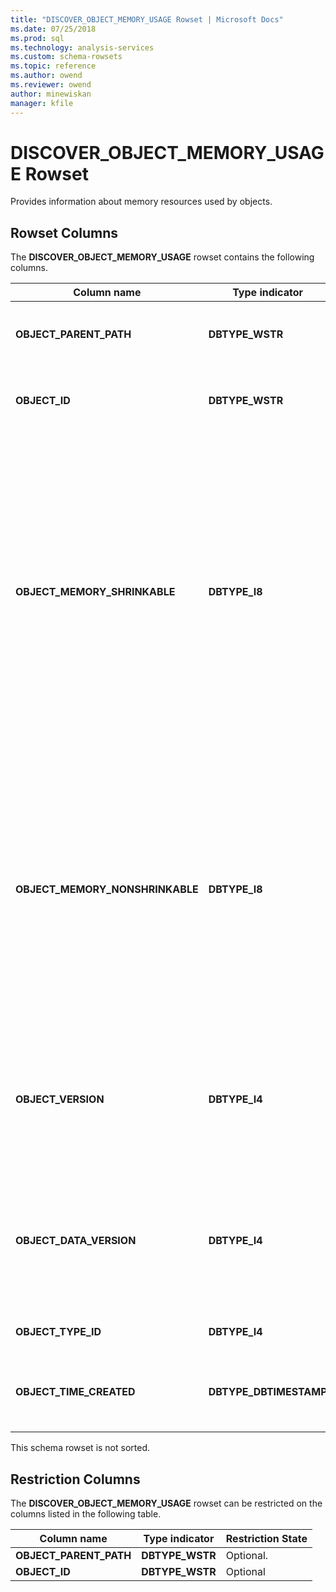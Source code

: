 ```yaml
---
title: "DISCOVER_OBJECT_MEMORY_USAGE Rowset | Microsoft Docs"
ms.date: 07/25/2018
ms.prod: sql
ms.technology: analysis-services
ms.custom: schema-rowsets
ms.topic: reference
ms.author: owend
ms.reviewer: owend
author: minewiskan
manager: kfile
---
```

# DISCOVER_OBJECT_MEMORY_USAGE Rowset

  Provides information about memory resources used by objects.  
  
## Rowset Columns  
 The **DISCOVER_OBJECT_MEMORY_USAGE** rowset contains the following columns.  
  
|Column name|Type indicator|Length|Description|  
|-----------------|--------------------|------------|-----------------|  
|**OBJECT_PARENT_PATH**|**DBTYPE_WSTR**||The path to the parent of the current object.|  
|**OBJECT_ID**|**DBTYPE_WSTR**||The ID of the object as defined at creation time.|  
|**OBJECT_MEMORY_SHRINKABLE**|**DBTYPE_I8**||The total amount of memory (bytes) used by all the shrinkable objects that are directly owned by the current object. The current value does not include memory from objects owned by named objects that are owned by the current object.|  
|**OBJECT_MEMORY_NONSHRINKABLE**|**DBTYPE_I8**||The amount of memory (bytes) of all non-shrinkable objects directly owned by current object. The current value does not include memory from objects owned by named objects that are owned by current object.|  
|**OBJECT_VERSION**|**DBTYPE_I4**||The metadata version number of the object. This number changes each time the object is altered.|  
|**OBJECT_DATA_VERSION**|**DBTYPE_I4**||The lineage number of the data in the object. This number increments each time the object is processed.|  
|**OBJECT_TYPE_ID**|**DBTYPE_I4**||Reserved for internal use.|  
|**OBJECT_TIME_CREATED**|**DBTYPE_DBTIMESTAMP**||The UTC server time at the moment the object was created.|  
  
 This schema rowset is not sorted.  
  
## Restriction Columns  
 The **DISCOVER_OBJECT_MEMORY_USAGE** rowset can be restricted on the columns listed in the following table.  
  
|Column name|Type indicator|Restriction State|  
|-----------------|--------------------|-----------------------|  
|**OBJECT_PARENT_PATH**|**DBTYPE_WSTR**|Optional.|  
|**OBJECT_ID**|**DBTYPE_WSTR**|Optional|  
